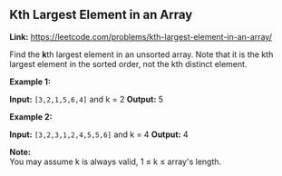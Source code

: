 ## Kth Largest Element in an Array

**Link:** https://leetcode.com/problems/kth-largest-element-in-an-array/

Find the **k**th largest element in an unsorted array. Note that it is the kth largest element in the sorted order, not the kth distinct element.

**Example 1:**

**Input:** `[3,2,1,5,6,4]` and k = 2
**Output:** 5


**Example 2:**

**Input:** `[3,2,3,1,2,4,5,5,6]` and k = 4
**Output:** 4

**Note:**  
You may assume k is always valid, 1 ≤ k ≤ array's length.